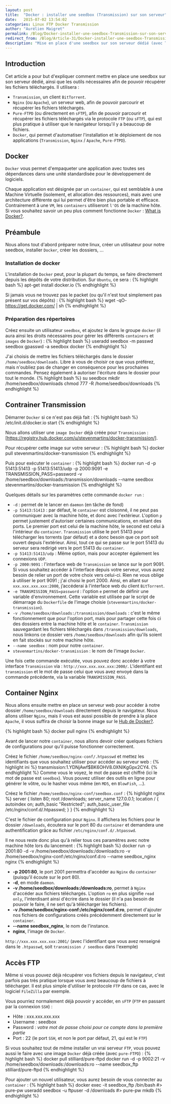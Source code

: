 ```yaml
---
layout: post
title:  "Docker : installer une seedbox (Transmission) sur son serveur"
date:   2015-07-02 13:54:02
categories: Linux FTP Docker Transmission
author: "Aurélien Maigret"
permalink: /Blog/Docker-installer-une-seedbox-Transmission-sur-son-serveur/
redirect_from: /Blog/Article-31/Docker-installer-une-seedbox-Transmission-sur-son-serveur/
description: "Mise en place d'une seedbox sur son serveur dédié (avec Transmission). Utilisation de Docker qui permet d'automatiser l'installation et le déploiement de toutes nos applications (Transmission, Apache/Nginx, Pure-FTPD)."
---
```


## Introduction

Cet article a pour but d'expliquer comment mettre en place une seedbox sur son serveur dédié, ainsi que les outils nécessaires afin de pouvoir récupérer les fichiers téléchargés. Il utilisera :

- `Transmission`, un client `BitTorrent`.
- `Nginx` (ou `Apache`), un serveur web, afin de pouvoir parcourir et récupérer les fichiers téléchargés.
- `Pure-FTPD` (ou directement en `sFTP`), afin de pouvoir parcourir et récupérer les fichiers téléchargés via le protocole `FTP` (ou `sFTP`), qui est plus pratique à utiliser que le navigateur lorsqu'il y a beaucoup de fichiers.
- `Docker`, qui permet d'automatiser l'installation et le déploiement de nos applications (`Transmission`, `Nginx` / `Apache`, `Pure-FTPD`).


## Docker

`Docker` vous permet d'empaqueter une application avec toutes ses dépendances dans une unité standardisée pour le développement de logiciels.

Chaque application est désignée par un `container`, qui est semblable à une Machine Virtuelle (isolement, et allocation des ressources), mais avec une architecture différente qui lui permet d'être bien plus portable et efficace.
Contrairement à une `VM`, les `containers` utiliseront `l'OS` de la machine hôte. Si vous souhaitez savoir un peu plus comment fonctionne `Docker` : [What is Docker?][what-is-docker].

## Préambule

Nous allons tout d'abord préparer notre linux, créer un utilisateur pour notre seedbox, installer `Docker`, créer les dossiers, ...

### Installation de docker

L'installation de `Docker` peut, pour la plupart du temps, se faire directement depuis les dépôts de votre distribution. Sur `Ubuntu`, ce sera :
{% highlight bash %}
apt-get install docker.io
{% endhighlight %}

Si jamais vous ne trouvez pas le packet (ou qu'il n'est tout simplement pas présent sur vos dépôts) :
{% highlight bash %}
wget -qO- https://get.docker.com/ | sh
{% endhighlight %}

### Préparation des répertoires

Créez ensuite un utilisateur `seedbox`, et ajoutez le dans le groupe `docker` (il aura ainsi les droits nécessaires pour gérer les différents `containers` et `images` de `Docker`) :
{% highlight bash %}
useradd seedbox -m
passwd seedbox
gpasswd -a seedbox docker
{% endhighlight %}

J'ai choisis de mettre les fichiers téléchargés dans le dossier `/home/seedbox/downloads`. Libre à vous de choisir ce que vous préférez, mais n'oubliez pas de changer en conséquence pour les prochaines commandes. Pensez également à autoriser l'écriture dans le dossier pour tout le monde.
{% highlight bash %}
su seedbox
mkdir /home/seedbox/downloads
chmod 777 -R /home/seedbox/downloads
{% endhighlight %}

## Contrainer Transmission

Démarrer `Docker` si ce n'est pas déjà fait :
{% highlight bash %}
/etc/init.d/docker.io start
{% endhighlight %}

Nous allons utiliser une `image Docker` déjà créée pour `Transmission` : [https://registry.hub.docker.com/u/stevenmartins/docker-transmission/].

Pour récupérer cette image sur votre serveur :
{% highlight bash %}
docker pull stevenmartins/docker-transmission
{% endhighlight %}

Puis pour exécuter le `container` :
{% highlight bash %}
docker run -d -p 51413:51413 -p 51413:51413/udp -p 2000:9091 -e TRANSMISSION_PASS=password -v /home/seedbox/downloads:/transmission/downloads --name seedbox stevenmartins/docker-transmission
{% endhighlight %}

Quelques détails sur les paramètres cette commande `docker run` :

- `-d` : permet de le lancer en `daemon` (en tâche de fond)
- `-p 51413:51413` : par défaut, le `container` est cloisonné, il ne peut pas communiquer avec la machine hôte, et donc avec l'extérieur. L'option `p` permet justement d'autoriser certaines communications, en reliant des ports. Le premier port est celui de la machine hôte, le second est celui à l'intérieur du `container`. `Transmission` utilise le port 51413 pour télécharger les torrents (par défaut) et a donc besoin que ce port soit ouvert depuis l'extérieur. Ainsi, tout ce qui se passe sur le port 51413 du serveur sera redirigé vers le port 51413 du `container`.
- `-p 51413:51413/udp` : Même option, mais pour accepter également les connexions `UDP`.
- `-p 2000:9091` : l'interface web de `Transmission` se lance sur le port 9091. Si vous souhaitez accéder à l'interface depuis votre serveur, vous aurez besoin de relier un port de votre choix vers celui-ci. Rien ne vous oblige à utiliser le port 9091 ; j'ai choisi le port 2000. Ainsi, en allant sur `xxx.xxx.xxx.xxx:2000`, j’accéderai à l'interface web du client `BitTorrent`.
- `-e TRANSMISSION_PASS=password` : l'option `e` permet de définir une variable d'environnement. Cette variable est utilisée par le script de démarrage du `Dockerfile` de l'image choisie (`stevenmartins/docker-transmission`).
- `-v /home/seedbox/downloads:/transmission/downloads` : c'est le même fonctionnement que pour l'option port, mais pour partager cette fois ci des dossiers entre la machine hôte et le `container`. `Transmission` sauvegardant les fichiers téléchargés dans `/transmission/downloads`, nous linkons ce dossier vers `/home/seedbox/downloads` afin qu'ils soient en fait stockés sur notre machine hôte.
- `--name seedbox` : nom pour notre `container`.
- `stevenmartins/docker-transmission` : le nom de l'image `Docker`.


Une fois cette commande exécutée, vous pouvez donc accéder à votre interface `Transmission` via : `http://xxx.xxx.xxx.xxx:2000/`.
L'identifiant est `transmission` et le mot de passe celui que vous avez envoyé dans la commande précédente, via la variable `TRANSMISSION_PASS`.

## Container Nginx

Nous allons ensuite mettre en place un serveur web pour accéder à notre dossier `/home/seedbox/downloads` directement depuis le navigateur. Nous allons utiliser `Nginx`, mais il vous est aussi possible de prendre à la place `Apache`, il vous suffira de choisir la bonne image sur le [Hub de Docker?][hub-de-docker].

{% highlight bash %}
docker pull nginx
{% endhighlight %}

Avant de lancer notre `container`, nous allons devoir créer quelques fichiers de configurations pour qu'il puisse fonctionner correctement.

Créez le fichier `/home/seedbox/nginx-conf/.htpasswd` et mettez les identifiants que vous souhaitez utiliser pour accéder au serveur web :
{% highlight ini %}
transmission:$1$.YDNjAwf$BK6OHV8.0XNIKgGpx2CY4.
{% endhighlight %}
Comme vous le voyez, le mot de passe est chiffré (ici le mot de passe est `seedbox`). Vous pouvez utiliser des outils en ligne pour générer le vôtre, ou le hasher vous même (en `MD5`, en `BlowFish`, ...).

Créez le fichier `/home/seedbox/nginx-conf/seedbox.conf` :
{% highlight nginx %}
server {
        listen 80;
        root /downloads;
        server_name 127.0.0.1;
        location / {
                autoindex on;
                auth_basic "Restricted";
                auth_basic_user_file /etc/nginx/conf.d/.htpasswd;
        }
}
{% endhighlight %}

C'est le fichier de configuration pour `Nginx`. Il affichera les fichiers pour le dossier `/downloads`, écoutera sur le port 80 du `container` et demandera une authentification grâce au fichier `/etc/nginx/conf.d/.htpasswd`.

Il ne nous reste donc plus qu'à relier tous ces paramètres avec notre machine hôte lors du lancement :
{% highlight bash %}
docker run -p 2001:80 -d -v /home/seedbox/downloads:/downloads:ro -v /home/seedbox/nginx-conf:/etc/nginx/conf.d:ro --name seedbox_nginx nginx
{% endhighlight %}

- **-p 2001:80**, le port 2001 permettra d'accéder au `Nginx` du `container` (puisqu'il écoute sur le port 80).
- **-d**, en mode `daemon`.
- **-v /home/seedbox/downloads:/downloads:ro**, permet à `Nginx` d'accéder aux fichiers téléchargés. L'option `ro` en plus signifie `read only`, l'interdisant ainsi d'écrire dans le dossier (il n'a pas besoin de pouvoir le faire, il ne sert qu'à télécharger les fichiers).
- **-v /home/seedbox/nginx-conf:/etc/nginx/conf.d:ro**, permet d'ajouter nos fichiers de configurations créés précédemment directement sur le `container`.
- **--name seedbox_nginx**, le nom de l'instance.
- **nginx**, l'image de `Docker`.


`http://xxx.xxx.xxx.xxx:2001/`
(avec l'identifiant que vous avez renseigné dans le `.htpasswd`, soit `transmission / seedbox` dans l'exemple)

## Accès FTP

Même si vous pouvez déjà récupérer vos fichiers depuis le navigateur, c'est parfois pas très pratique lorsque vous avez beaucoup de fichiers à télécharger.
Il est plus simple d'utiliser le protocole `FTP` dans ce cas, avec le logiciel `FileZilla` par exemple.

Vous pourriez normalement déjà pouvoir y accéder, en `sFTP` (`FTP` en passant par la connexion `SSH`) :

- Hôte : xxx.xxx.xxx.xxx
- Username : seedbox
- Password : *votre mot de passe choisi pour ce compte dans la première partie*
- Port : 22 (le port `SSH`, et non le port par défaut, 21, qui est le `FTP`)


Si vous souhaitez tout de même installer un vrai serveur `FTP`, vous pouvez aussi le faire avec une image `Docker` déjà créée (avec `pure-FTPD`) :
{% highlight bash %}
docker pull stilliard/pure-ftpd
docker run -d -p 9002:21 -v /home/seedbox/downloads:/downloads:ro --name seedbox_ftp stilliard/pure-ftpd
{% endhighlight %}

Pour ajouter un nouvel utilisateur, vous aurez besoin de vous connecter au `container` :
{% highlight bash %}
docker exec -it seedbox_ftp /bin/bash
#> pure-pw useradd seedbox -u ftpuser -d /downloads
#> pure-pw mkdb
{% endhighlight %}

[what-is-docker]: https://www.docker.com/whatisdocker
[hub-de-docker]: https://registry.hub.docker.com
